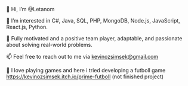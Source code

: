 👋 Hi, I’m @Letanom

👀 I’m interested in C#, Java, SQL, PHP, MongoDB, Node.js, JavaScript, React.js, Python.

🌟 Fully motivated and a positive team player, adaptable, and passionate about solving real-world problems.

📫 Feel free to reach out to me via kevinozsimsek@gmail.com

🙂 I love playing games and here i tried developing a futboll game https://kevinozsimsek.itch.io/prime-futboll (not finished project)
<!---
Letanom/Letanom is a ✨ special ✨ repository because its `README.md` (this file) appears on your GitHub profile.
You can click the Preview link to take a look at your changes.
--->

